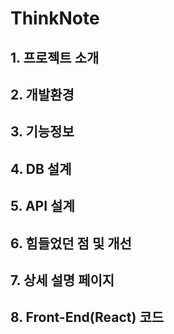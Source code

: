 # ThinkNote

## 1. 프로젝트 소개

## 2. 개발환경
  
## 3. 기능정보

## 4. DB 설계 

## 5. API 설계

## 6. 힘들었던 점 및 개선

## 7. 상세 설명 페이지

## 8. Front-End(React) 코드 

